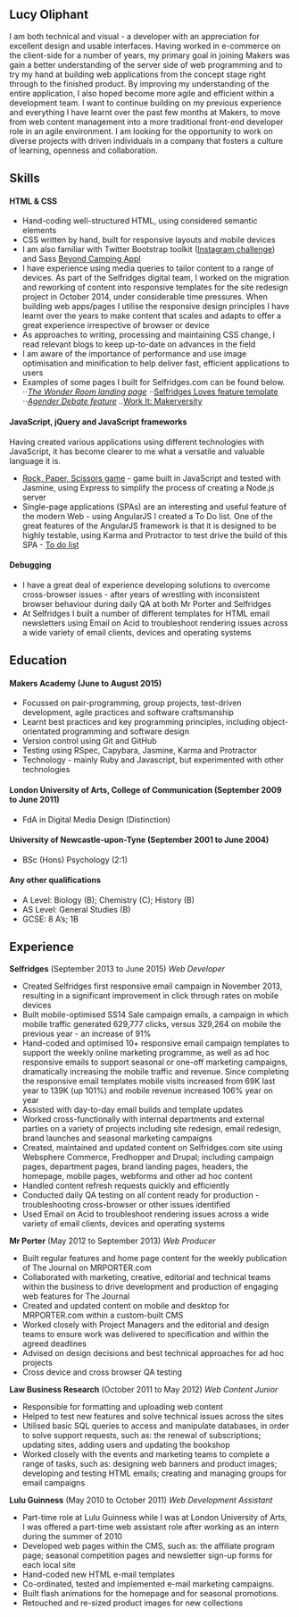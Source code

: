## Lucy Oliphant

I am both technical and visual - a developer with an appreciation for excellent design and usable interfaces. Having worked in e-commerce on the client-side for a number of years, my primary goal in joining Makers was gain a better understanding of the server side of web programming and to try my hand at building web applications from the concept stage right through to the finished product. By improving my understanding of the entire application, I also hoped become more agile and efficient within a development team. I want to continue building on my previous experience and everything I have learnt over the past few months at Makers, to move from web content management into a more traditional front-end developer role in an agile environment. I am looking for the opportunity to work on diverse projects with driven individuals in a company that fosters a culture of learning, openness and collaboration.




## Skills

#### HTML & CSS

- Hand-coding well-structured HTML, using considered semantic elements
- CSS written by hand, built for responsive layouts and mobile devices
- I am also familiar with Twitter Bootstrap toolkit ([Instagram challenge](https://github.com/lroliphant/instagram-challenge)) and Sass [Beyond Camping Appl](https://beyond-camping.herokuapp.com)
- I have experience using media queries to tailor content to a range of devices. As part of the Selfridges digital team, I worked on the migration and reworking of content into responsive templates for the site redesign project in October 2014, under considerable time pressures. When building web apps/pages I utilise the responsive design principles I have learnt over the years to make content that scales and adapts to offer a great experience irrespective of browser or device
- As approaches to writing, processing and maintaining CSS change, I read relevant blogs to keep up-to-date on advances in the field
- I am aware of the importance of performance and use image optimisation and minification to help deliver fast, efficient applications to users
- Examples of some pages I built for Selfridges.com can be found below.
⋅⋅*[The Wonder Room landing page](http://www.selfridges.com/GB/en/cat/wonder-room/)
⋅⋅*[Selfridges Loves feature template](http://www.selfridges.com/GB/en/content/article/selfridges-loves-agender)
⋅⋅*[Agender Debate feature](http://www.selfridges.com/GB/en/content/article/agender-debate)
..*[Work It: Makerversity](http://www.selfridges.com/GB/en/content/work-it-makerversity)


#### JavaScript, jQuery and JavaScript frameworks

Having created various applications using different technologies with JavaScript, it has become clearer to me what a versatile and valuable language it is.

- [Rock, Paper, Scissors game](https://github.com/lroliphant/rps-js2) - game built in JavaScript and tested with Jasmine, using Express to simplify the process of creating a Node.js server
- Single-page applications (SPAs) are an interesting and useful feature of the modern Web - using AngularJS I created a To Do list. One of the great features of the AngularJS framework is that it is designed to be highly testable, using Karma and Protractor to test drive the build of this SPA - [To do list](https://github.com/lroliphant/todo_challenge)



#### Debugging

- I have a great deal of experience developing solutions to overcome cross-browser issues - after years of wrestling with inconsistent browser behaviour during daily QA at both Mr Porter and Selfridges
- At Selfridges I built a number of different templates for HTML email newsletters using Email on Acid to troubleshoot rendering issues across a wide variety of email clients, devices and operating systems




## Education

#### Makers Academy (June to August 2015)

- Focussed on pair-programming, group projects, test-driven development, agile practices and software craftsmanship
- Learnt best practices and key programming principles, including object-orientated programming and software design
- Version control using Git and GitHub
- Testing using RSpec, Capybara, Jasmine, Karma and Protractor
- Technology - mainly Ruby and Javascript, but experimented with other technologies



#### London University of Arts, College of Communication (September 2009 to June 2011)

 - FdA in Digital Media Design (Distinction)


#### University of Newcastle-upon-Tyne (September 2001 to June 2004)

- BSc (Hons) Psychology (2:1)


#### Any other qualifications

- A Level: Biology (B); Chemistry (C); History (B)
- AS Level: General Studies (B)
- GCSE: 8 A’s; 1B




## Experience

**Selfridges** (September 2013 to June 2015)
*Web Developer*  

- Created Selfridges first responsive email campaign in November 2013, resulting in a significant improvement in click through rates on mobile devices
- Built mobile-optimised SS14 Sale campaign emails, a campaign in which mobile traffic generated 629,777 clicks, versus 329,264 on mobile the previous year - an increase of 91%
- Hand-coded and optimised 10+ responsive email campaign templates to support the weekly online marketing programme, as well as ad hoc responsive emails to support seasonal or one-off marketing campaigns, dramatically increasing the mobile traffic and revenue. Since completing the responsive email templates mobile visits increased from 69K last year to 139K (up 101%) and mobile revenue increased 106% year on year
- Assisted with day-to-day email builds and template updates
- Worked cross-functionally with internal departments and external parties on a variety of projects including site redesign, email redesign, brand launches and seasonal marketing campaigns
- Created, maintained and updated content on Selfridges.com site using Websphere Commerce, Fredhopper and Drupal; including campaign pages, department pages, brand landing pages, headers, the homepage, mobile pages, webforms and other ad hoc content
- Handled content refresh requests quickly and efficiently
- Conducted daily QA testing on all content ready for production - troubleshooting cross-browser or other issues identified
- Used Email on Acid to troubleshoot rendering issues across a wide variety of email clients, devices and
operating systems


**Mr Porter** (May 2012 to September 2013)
*Web Producer*  

- Built regular features and home page content for the weekly publication of The Journal on MRPORTER.com
- Collaborated with marketing, creative, editorial and technical teams within the business to drive development and production of engaging web features for The Journal
- Created and updated content on mobile and desktop for MRPORTER.com within a custom-built CMS
- Worked closely with Project Managers and the editorial and design teams to ensure work was delivered to specification and within the agreed deadlines
- Advised on design decisions and best technical approaches for ad hoc projects
- Cross device and cross browser QA testing


**Law Business Research** (October 2011 to May 2012)
*Web Content Junior*  

- Responsible for formatting and uploading web content
- Helped to test new features and solve technical issues across the sites
- Utilised basic SQL queries to access and manipulate databases, in order to solve support requests, such
as: the renewal of subscriptions; updating sites, adding users and updating the bookshop
- Worked closely with the events and marketing teams to complete a range of tasks, such as: designing
web banners and product images; developing and testing HTML emails; creating and managing groups
for email campaigns


**Lulu Guinness** (May 2010 to October 2011)
*Web Development Assistant*  

- Part-time role at Lulu Guinness while I was at London University of Arts, I was offered a part-time web assistant role after working as an intern during the summer of 2010
- Developed web pages within the CMS, such as: the affiliate program page; seasonal competition pages
and newsletter sign-up forms for each local site
- Hand-coded new HTML e-mail templates
- Co-ordinated, tested and implemented e-mail marketing campaigns.
- Built flash animations for the homepage and for seasonal promotions.
- Retouched and re-sized product images for new collections


